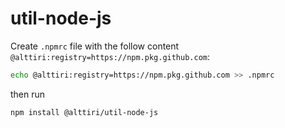 # util-node-js

Create `.npmrc` file with the follow content `@alttiri:registry=https://npm.pkg.github.com`:
```bash
echo @alttiri:registry=https://npm.pkg.github.com >> .npmrc
```

then run

```bash
npm install @alttiri/util-node-js
```

